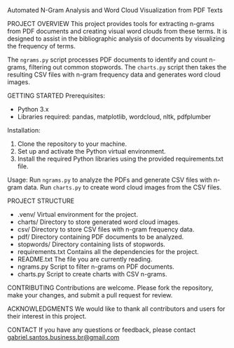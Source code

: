 Automated N-Gram Analysis and Word Cloud Visualization from PDF Texts

PROJECT OVERVIEW
This project provides tools for extracting n-grams from PDF documents and creating visual word clouds from these terms. It is designed to assist in the bibliographic analysis of documents by visualizing the frequency of terms.

The `ngrams.py` script processes PDF documents to identify and count n-grams, filtering out common stopwords. The `charts.py` script then takes the resulting CSV files with n-gram frequency data and generates word cloud images.

GETTING STARTED
Prerequisites:
- Python 3.x
- Libraries required: pandas, matplotlib, wordcloud, nltk, pdfplumber

Installation:
1. Clone the repository to your machine.
2. Set up and activate the Python virtual environment.
3. Install the required Python libraries using the provided requirements.txt file.

Usage:
Run `ngrams.py` to analyze the PDFs and generate CSV files with n-gram data.
Run `charts.py` to create word cloud images from the CSV files.

PROJECT STRUCTURE
- .venv/                  Virtual environment for the project.
- charts/                 Directory to store generated word cloud images.
- csv/                    Directory to store CSV files with n-gram frequency data.
- pdf/                    Directory containing PDF documents to be analyzed.
- stopwords/              Directory containing lists of stopwords.
- requirements.txt        Contains all the dependencies for the project.
- README.txt              The file you are currently reading.
- ngrams.py               Script to filter n-grams on PDF documents.
- charts.py               Script to create charts with CSV n-grams.

CONTRIBUTING
Contributions are welcome. Please fork the repository, make your changes, and submit a pull request for review.

ACKNOWLEDGMENTS
We would like to thank all contributors and users for their interest in this project.

CONTACT
If you have any questions or feedback, please contact gabriel.santos.business.br@gmail.com
